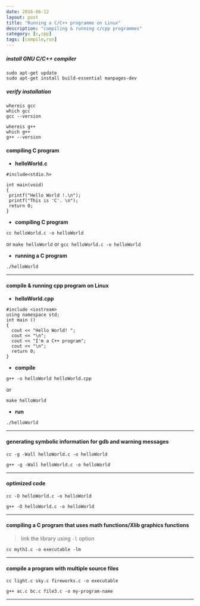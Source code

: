 ```yaml
---
date: 2016-06-12
layout: post
title: "Running a C/C++ programme on Linux"
description: "compiling & running c/cpp programmes"
category: [c,cpp]
tags: [compile,run]
---
```


##### install GNU C/C++ compiler

```
sudo apt-get update
sudo apt-get install build-essential manpages-dev
```

##### verify installation

```
whereis gcc
which gcc
gcc --version
```
```
whereis g++
which g++
g++ --version
```

#### compiling C program

+ **helloWorld.c**


```
#include<stdio.h>

int main(void)
{
 printf("Hello World !.\n");
 printf("This is 'C'. \n");
 return 0;
}
```

+ **compiling C program**

```
cc helloWorld.c -o helloWorld
```
or `make helloWorld` or `gcc helloWorld.c -o helloWorld`

+ **running a C program**

```
./helloWorld
```

-----

#### compile & running cpp program on Linux

+ **helloWorld.cpp**

```
#include <iostream>
using namespace std;
int main ()
{
  cout << "Hello World! ";
  cout << "\n";
  cout << "I'm a C++ program";
  cout << "\n";
  return 0;
}
```

+ **compile**

```
g++ -o helloWorld helloWorld.cpp
```
or
```
make helloWorld
```

* **run**

```
./helloWorld
```

----

#### generating symbolic information for gdb and warning messages

```
cc -g -Wall helloWorld.c -o helloWorld
```

```
g++ -g -Wall helloWorld.c -o helloWorld
```

----

#### optimized code

```
cc -O helloWorld.c -o helloWorld
```
```
g++ -O helloWorld.c -o helloWorld
```

----

#### compiling a C program that uses math functions/Xlib graphics functions

> link the library using `-l` option

```
cc myth1.c -o executable -lm
```

----

#### compile a program with multiple source files
```
cc light.c sky.c fireworks.c -o executable
```

```
g++ ac.c bc.c file3.c -o my-program-name
```

----
